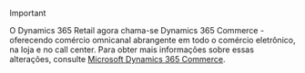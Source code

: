 > [!IMPORTANT]
> O Dynamics 365 Retail agora chama-se Dynamics 365 Commerce - oferecendo comércio omnicanal abrangente em todo o comércio eletrônico, na loja e no call center. Para obter mais informações sobre essas alterações, consulte [Microsoft Dynamics 365 Commerce](https://dynamics.microsoft.com/en-us/commerce/overview/).
